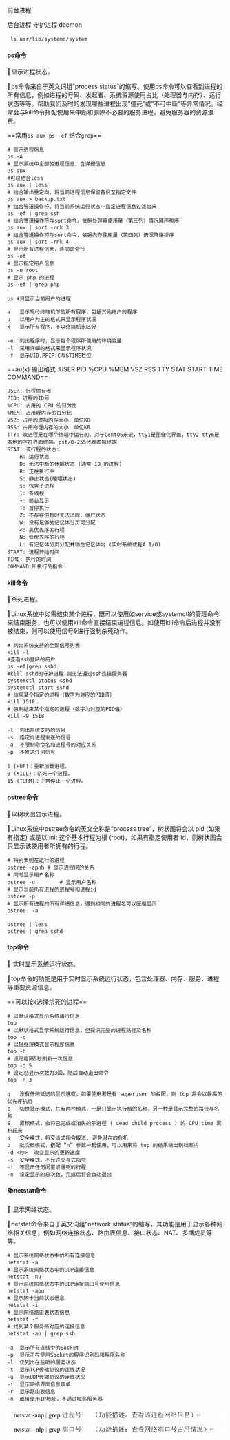 前台进程 

后台进程      守护进程  daemon

` ls usr/lib/systemd/system`

#### ps命令
📔显示进程状态。

🔖ps命令来自于英文词组”process status“的缩写。使用ps命令可以查看到进程的所有信息，例如进程的号码、发起者、系统资源使用占比（处理器与内存）、运行状态等等。帮助我们及时的发现哪些进程出现”僵死“或”不可中断“等异常情况。经常会与kill命令搭配使用来中断和删除不必要的服务进程，避免服务器的资源浪费。

==常用`ps aux ps -ef` 结合`grep`==

```shell
# 显示进程信息
ps -A 
# 显示系统中全部的进程信息，含详细信息
ps aux 
#可以结合less
ps aux | less
# 结合输出重定向，将当前进程信息保留备份至指定文件
ps aux > backup.txt
# 结合管道操作符，将当前系统运行状态中指定进程信息过滤出来
ps -ef | grep ssh
# 结合管道操作符与sort命令，依据处理器使用量（第三列）情况降序排序
ps aux | sort -rnk 3
# 结合管道操作符与sort命令，依据内存使用量（第四列）情况降序排序
ps aux | sort -rnk 4
# 显示所有进程信息，连同命令行
ps -ef
# 显示指定用户信息
ps -u root 
# 显示 php 的进程
ps -ef | grep php

ps #只显示当前用户的进程
```

```
a	显示现行终端机下的所有程序，包括其他用户的程序
u	以用户为主的格式来显示程序状况
x	显示所有程序，不以终端机来区分

-e	列出程序时，显示每个程序所使用的环境变量
-l	采用详细的格式来显示程序状况
-f	显示UID,PPIP,C与STIME栏位
```

==au(x) 输出格式 :USER PID %CPU %MEM VSZ RSS TTY STAT START TIME COMMAND==

```
USER: 行程拥有者
PID: 进程的ID号
%CPU: 占用的 CPU 的百分比
%MEM: 占用理内存的百分比
VSZ: 占用的虚拟内存大小，单位KB
RSS: 占用物理内存的大小，单位KB
TTY: 改进程是在哪个终端中运行的。对于CentOS来说，tty1是图像化界面，tty2-tty6是本地的字符界面终端。pst/0-255代表虚拟终端
STAT: 该行程的状态:
    R: 运行状态
    D: 无法中断的休眠状态 (通常 IO 的进程)
    R: 正在执行中
    S: 静止状态(睡眠状态)
    s: 包含子进程
    l: 多线程
    +: 前台显示
    T: 暂停执行
    Z: 不存在但暂时无法消除，僵尸状态
    W: 没有足够的记忆体分页可分配
    <: 高优先序的行程
    N: 低优先序的行程
    L: 有记忆体分页分配并锁在记忆体内 (实时系统或捱A I/O)
START: 进程开始时间
TIME: 执行的时间
COMMAND:所执行的指令

```

#### kill命令

📔杀死进程。

🔖Linux系统中如需结束某个进程，既可以使用如service或systemctl的管理命令来结束服务，也可以使用kill命令直接结束进程信息。如使用kill命令后进程并没有被结束，则可以使用信号9进行强制杀死动作。

```shell
# 列出系统支持的全部信号列表
kill -l
#查看ssh登陆的用户
ps -ef|grep sshd
#kill sshd的守护进程 则无法通过ssh连接服务器
systemctl status sshd
systemctl start sshd
# 结束某个指定的进程（数字为对应的PID值）
kill 1518
# 强制结束某个指定的进程（数字为对应的PID值）
kill -9 1518

-l	列出系统支持的信号
-s	指定向进程发送的信号
-a	不限制命令名和进程号的对应关系
-p	不发送任何信号

1 (HUP)：重新加载进程。
9 (KILL)：杀死一个进程。
15 (TERM)：正常停止一个进程。
```

#### pstree命令

📔以树状图显示进程。

🔖Linux系统中pstree命令的英文全称是“process tree”，树状图将会以 pid (如果有指定) 或是以 init 这个基本行程为根 (root)，如果有指定使用者 id，则树状图会只显示该使用者所拥有的行程。

```shell
# 特别表明在运行的进程
pstree -apnh # 显示进程间的关系
# 同时显示用户名称
pstree -u        # 显示用户名称
# 显示当前所有进程的进程号和进程id
pstree -p
# 显示所有进程的所有详细信息，遇到相同的进程名可以压缩显示
pstree  -a

pstree | less
pstree | grep sshd
```

#### top命令

📔 实时显示系统运行状态。

🔖top命令的功能是用于实时显示系统运行状态，包含处理器、内存、服务、进程等重要资源信息。

==可以按k选择杀死的进程==

```shell
# 以默认格式显示系统运行信息
top
# 以默认格式显示系统运行信息，但提供完整的进程路径及名称
top -c  
# 以批处理模式显示程序信息
top -b
# 设定每隔5秒刷新一次信息
top -d 5
# 设定总显示次数为3回，随后自动退出命令
top -n 3

q	没有任何延迟的显示速度，如果使用者是有 superuser 的权限，则 top 将会以最高的优先序执行
c	切换显示模式，共有两种模式，一是只显示执行档的名称，另一种是显示完整的路径与名称
S	累积模式，会将己完成或消失的子进程 ( dead child process ) 的 CPU time 累积起来
s	安全模式，将交谈式指令取消, 避免潜在的危机
b	批次档模式，搭配 “n” 参数一起使用，可以用来将 top 的结果输出到档案内
-d <秒>	改变显示的更新速度
-s	安全模式，不允许交互式指令
-i	不显示任何闲置或僵死的行程
-n	设定显示的总次数，完成后将会自动退出

```

#### 📚netstat命令

📔 显示网络状态。

🔖netstat命令来自于英文词组”network status“的缩写，其功能是用于显示各种网络相关信息，例如网络连接状态、路由表信息、接口状态、NAT、多播成员等等。

```shell
# 显示系统网络状态中的所有连接信息
netstat -a
# 显示系统网络状态中的UDP连接信息
netstat -nu
# 显示系统网络状态中的UDP连接端口号使用信息
netstat -apu 
# 显示网卡当前状态信息
netstat -i 
# 显示网络路由表状态信息
netstat -r
# 找到某个服务所对应的连接信息
netstat -ap | grep ssh

-a	显示所有连线中的Socket
-p	显示正在使用Socket的程序识别码和程序名称
-l	仅列出在监听的服务状态
-t	显示TCP传输协议的连线状况
-u	显示UDP传输协议的连线状况
-i	显示网络界面信息表单
-r	显示路由表信息
-n	直接使用IP地址，不通过域名服务器
```

![image-20240306161548213](./image/image_9%EF%BC%8C%E8%BF%9B%E7%A8%8B%E7%AE%A1%E7%90%86/image-20240306161548213.png)